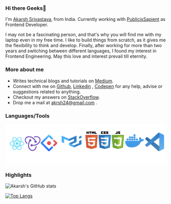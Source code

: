 ### Hi there Geeks👋

I'm [Akarsh Srivastava](https://akrsh24.github.io/portfolio/), from India. Currently working with [PublicisSapient](https://www.publicissapient.com/) as Frontend Developer. 

I may not be a fascinating person, and that's why you will find me with my laptop even in my free time. I like to build things from scratch, as it gives me the flexibility to think and develop. Finally, after working for more than two years and switching between different languages, I found my interest in Frontend Engineering. May this love and interest prevail till eternity.

### More about me 

- Writes technical blogs and tutorials on [Medium](https://akrsh24-srivastava.medium.com/).
- Connect with me on [Github](https://github.com/akrsh24), [Linkedin](https://www.linkedin.com/in/akarsh-srivastava-409263105/) , [Codepen](https://codepen.io/akrsh24) for any help, advise or suggestions related to anything.
- Checkout my answers on [StackOverflow](https://stackoverflow.com/users/8181377/akarsh-srivastava).
- Drop me a mail at [akrsh24@gmail.com](akrsh24@gmail.com) .

### Languages/Tools

![](https://github.com/akrsh24/React-Redux-Medium/blob/master/react-with-redux/Tech-stack.png?raw=true)


### Highlights

![Akarsh's GitHub stats](https://github-readme-stats.vercel.app/api?username=akrsh24&count_private=true&show_icons=true&theme=dark)


[![Top Langs](https://github-readme-stats.vercel.app/api/top-langs/?username=akrsh24&layout=compact&show_icons=true&theme=dark)](https://github.com/akrsh24/github-readme-stats)



